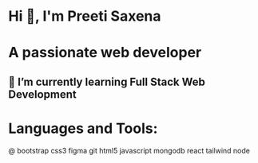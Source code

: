 
# Hi 👋, I'm Preeti Saxena
# A passionate web developer 

## 🌱 I’m currently learning Full Stack Web Development

# Languages and Tools:
@ bootstrap css3 figma git html5 javascript mongodb react tailwind node




